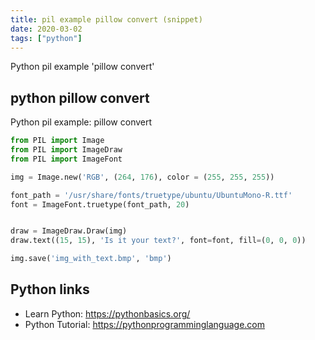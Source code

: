```yaml
---
title: pil example pillow convert (snippet)
date: 2020-03-02
tags: ["python"]
---
```

Python pil example 'pillow convert'


## python pillow convert

Python pil example: pillow convert

```python
from PIL import Image
from PIL import ImageDraw
from PIL import ImageFont

img = Image.new('RGB', (264, 176), color = (255, 255, 255))

font_path = '/usr/share/fonts/truetype/ubuntu/UbuntuMono-R.ttf'
font = ImageFont.truetype(font_path, 20)


draw = ImageDraw.Draw(img)
draw.text((15, 15), 'Is it your text?', font=font, fill=(0, 0, 0))

img.save('img_with_text.bmp', 'bmp')

```

## Python links

- Learn Python: https://pythonbasics.org/
- Python Tutorial: https://pythonprogramminglanguage.com
